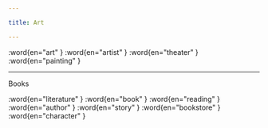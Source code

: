 ```yaml
---

title: Art

---
```


:word{en="art" }
:word{en="artist" }
:word{en="theater" }
:word{en="painting" }

--------------------------------------------------

Books

:word{en="literature" }
:word{en="book" }
:word{en="reading" }
:word{en="author" }
:word{en="story" }
:word{en="bookstore" }
:word{en="character" }

